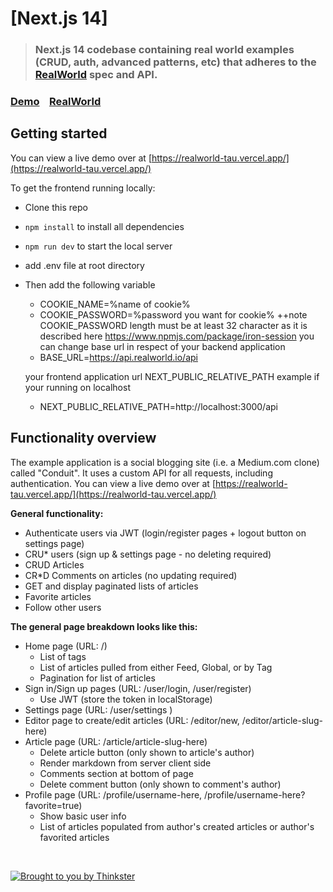 
# [Next.js 14]

> ### Next.js 14 codebase containing real world examples (CRUD, auth, advanced patterns, etc) that adheres to the [RealWorld](https://github.com/gothinkster/realworld-example-apps) spec and API.

### [Demo](https://next-realworld.now.sh/)&nbsp;&nbsp;&nbsp;&nbsp;[RealWorld](https://github.com/gothinkster/realworld)


## Getting started

You can view a live demo over at [https://realworld-tau.vercel.app/](https://realworld-tau.vercel.app/)

To get the frontend running locally:

- Clone this repo
- `npm install` to install all dependencies
- `npm run dev` to start the local server

- add .env file at root directory
- Then add the following variable

  - COOKIE_NAME=%name of cookie%
  - COOKIE_PASSWORD=%password you want for cookie%
       ++note COOKIE_PASSWORD length must be at least 32 character as it is described here 
https://www.npmjs.com/package/iron-session
  you can change base url in respect of your backend application
  - BASE_URL=https://api.realworld.io/api

  your frontend application url NEXT_PUBLIC_RELATIVE_PATH example if your running on localhost
  - NEXT_PUBLIC_RELATIVE_PATH=http://localhost:3000/api



## Functionality overview

The example application is a social blogging site (i.e. a Medium.com clone) called "Conduit". It uses a custom API for all requests, including authentication. You can view a live demo over at [https://realworld-tau.vercel.app/](https://realworld-tau.vercel.app/)

**General functionality:**

- Authenticate users via JWT (login/register pages + logout button on settings page)
- CRU\* users (sign up & settings page - no deleting required)
- CRUD Articles
- CR\*D Comments on articles (no updating required)
- GET and display paginated lists of articles
- Favorite articles
- Follow other users

**The general page breakdown looks like this:**

- Home page (URL: /)
  - List of tags
  - List of articles pulled from either Feed, Global, or by Tag
  - Pagination for list of articles
- Sign in/Sign up pages (URL: /user/login, /user/register)
  - Use JWT (store the token in localStorage)
- Settings page (URL: /user/settings )
- Editor page to create/edit articles (URL: /editor/new, /editor/article-slug-here)
- Article page (URL: /article/article-slug-here)
  - Delete article button (only shown to article's author)
  - Render markdown from server client side
  - Comments section at bottom of page
  - Delete comment button (only shown to comment's author)
- Profile page (URL: /profile/username-here, /profile/username-here?favorite=true)
  - Show basic user info
  - List of articles populated from author's created articles or author's favorited articles

<br />

[![Brought to you by Thinkster](https://raw.githubusercontent.com/gothinkster/realworld/master/media/end.png)](https://thinkster.io)

